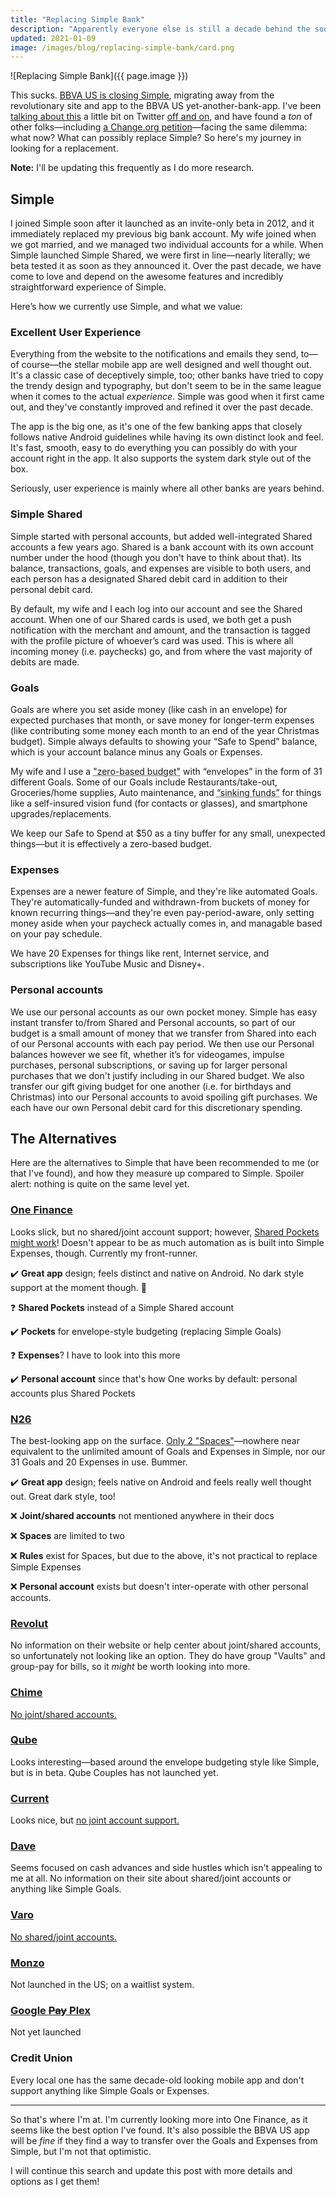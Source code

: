 ```yaml
---
title: "Replacing Simple Bank"
description: "Apparently everyone else is still a decade behind the soon-to-close neobank"
updated: 2021-01-09
image: /images/blog/replacing-simple-bank/card.png
---
```


![Replacing Simple Bank]({{ page.image }})

This sucks. [BBVA US is closing Simple](https://www.simple.com/blog/simple-is-closing), migrating away from the revolutionary site and app to the BBVA US yet-another-bank-app. I've been [talking about this](https://twitter.com/CassidyJames/status/1347299178158804992) a little bit on Twitter [off and on](https://twitter.com/CassidyJames/status/1347615632984928257), and have found a _ton_ of other folks—including [a Change.org petition](http://chng.it/KXNzmJPx)—facing the same dilemma: what now? What can possibly replace Simple? So here's my journey in looking for a replacement.

**Note:** I'll be updating this frequently as I do more research.

## Simple

I joined Simple soon after it launched as an invite-only beta in 2012, and it immediately replaced my previous big bank account. My wife joined when we got married, and we managed two individual accounts for a while. When Simple launched Simple Shared, we were first in line—nearly literally; we beta tested it as soon as they announced it. Over the past decade, we have come to love and depend on the awesome features and incredibly straightforward experience of Simple.

Here’s how we currently use Simple, and what we value:

### Excellent User Experience

Everything from the website to the notifications and emails they send, to—of course—the stellar mobile app are well designed and well thought out. It's a classic case of deceptively simple, too; other banks have tried to copy the trendy design and typography, but don't seem to be in the same league when it comes to the actual _experience_. Simple was good when it first came out, and they've constantly improved and refined it over the past decade.

The app is the big one, as it's one of the few banking apps that closely follows native Android guidelines while having its own distinct look and feel. It's fast, smooth, easy to do everything you can possibly do with your account right in the app. It also supports the system dark style out of the box.

Seriously, user experience is mainly where all other banks are years behind.

### Simple Shared

Simple started with personal accounts, but added well-integrated Shared accounts a few years ago. Shared is a bank account with its own account number under the hood (though you don't have to think about that). Its balance, transactions, goals, and expenses are visible to both users, and each person has a designated Shared debit card in addition to their personal debit card.

By default, my wife and I each log into our account and see the Shared account.  When one of our Shared cards is used, we both get a push notification with the merchant and amount, and the transaction is tagged with the profile picture of whoever’s card was used. This is where all incoming money (i.e. paychecks) go, and from where the vast majority of debits are made.

### Goals

Goals are where you set aside money (like cash in an envelope) for expected purchases that month, or save money for longer-term expenses (like contributing some money each month to an end of the year Christmas budget). Simple always defaults to showing your “Safe to Spend” balance, which is your account balance minus any Goals or Expenses.

My wife and I use a <abbr title="Income minus expenses equals zero; give every dollar a “job” in the budget">"zero-based budget"</abbr> with “envelopes” in the form of 31 different Goals. Some of our Goals include Restaurants/take-out, Groceries/home supplies, Auto maintenance, and <abbr title="Virtual envelopes we add to each month for longer-term expenses">“sinking funds”</abbr> for things like a self-insured vision fund (for contacts or glasses), and smartphone upgrades/replacements. 

We keep our Safe to Spend at $50 as a tiny buffer for any small, unexpected things—but it is effectively a zero-based budget.

### Expenses

Expenses are a newer feature of Simple, and they're like automated Goals. They're automatically-funded and withdrawn-from buckets of money for known recurring things—and they're even pay-period-aware, only setting money aside when your paycheck actually comes in, and managable based on your pay schedule. 

We have 20 Expenses for things like rent, Internet service, and subscriptions like YouTube Music and Disney+.


### Personal accounts

We use our personal accounts as our own pocket money. Simple has easy instant transfer to/from Shared and Personal accounts, so part of our budget is a small amount of money that we transfer from Shared into each of our Personal accounts with each pay period. We then use our Personal balances however we see fit, whether it’s for videogames, impulse purchases, personal subscriptions, or saving up for larger personal purchases that we don't justify including in our Shared budget. We also transfer our gift giving budget for one another (i.e. for birthdays and Christmas) into our Personal accounts to avoid spoiling gift purchases. We each have our own Personal debit card for this discretionary spending.

## The Alternatives

Here are the alternatives to Simple that have been recommended to me (or that I've found), and how they measure up compared to Simple. Spoiler alert: nothing is quite on the same level yet.

### [One Finance](https://www.onefinance.com/)

Looks slick, but no shared/joint account support; however, [Shared Pockets might work](https://help.onefinance.com/hc/en-us/articles/360052767694-Joint-Accounts)! Doesn't appear to be as much automation as is built into Simple Expenses, though. Currently my front-runner.

✔️ **Great app** design; feels distinct and native on Android. No dark style support at the moment though. 🙈️

❓️ **Shared Pockets** instead of a Simple Shared account

✔️ **Pockets** for envelope-style budgeting (replacing Simple Goals)

❓️ **Expenses**? I have to look into this more

✔️ **Personal account** since that's how One works by default: personal accounts plus Shared Pockets

### [N26](https://n26.com/en-us)

The best-looking app on the surface. [Only 2 "Spaces"](https://n26.com/en-us/spaces)—nowhere near equivalent to the unlimited amount of Goals and Expenses in Simple, nor our 31 Goals and 20 Expenses in use. Bummer.

✔️ **Great app** design; feels native on Android and feels really well thought out. Great dark style, too!

❌️ **Joint/shared accounts** not mentioned anywhere in their docs

❌️ **Spaces** are limited to two

❌️ **Rules** exist for Spaces, but due to the above, it's not practical to replace Simple Expenses

❌️ **Personal account** exists but doesn't inter-operate with other personal accounts.

### [Revolut](https://www.revolut.com/en-US/)

No information on their website or help center about joint/shared accounts, so unfortunately not looking like an option. They do have group "Vaults" and group-pay for bills, so it _might_ be worth looking into more.

### [Chime](https://www.chime.com/)

[No joint/shared accounts.](https://chime.zendesk.com/hc/en-us/articles/115003650988-Does-Chime-offer-joint-accounts-)

### [Qube](https://qubemoney.com/)

Looks interesting—based around the envelope budgeting style like Simple, but is in beta. Qube Couples has not launched yet.

### [Current](https://current.com)

Looks nice, but [no joint account support.](https://support.current.com/hc/en-us/articles/360043876754-Can-I-sign-up-for-a-joint-account-)

### [Dave](https://dave.com)

Seems focused on cash advances and side hustles which isn't appealing to me at all. No information on their site about shared/joint accounts or anything like Simple Goals.

### [Varo](https://varomoney.com)

[No shared/joint accounts.](https://faq.varomoney.com/hc/en-us/articles/360050197531-Does-Varo-Bank-offer-joint-Bank-Accounts-)

### [Monzo](https://monzo.com/usa/)

Not launched in the US; on a waitlist system.

### [Google ~~Pay~~ Plex](https://www.theverge.com/2020/11/18/21571806/google-pay-relaunch-money-payments-finances-deals-offers-banking-plex#XflVHM)

Not yet launched

### Credit Union

Every local one has the same decade-old looking mobile app and don't support anything like Simple Goals or Expenses.

---

So that's where I'm at. I'm currently looking more into One Finance, as it seems like the best option I've found. It's also possible the BBVA US app will be _fine_ if they find a way to transfer over the Goals and Expenses from Simple, but I'm not that optimistic.

I will continue this search and update this post with more details and options as I get them!
